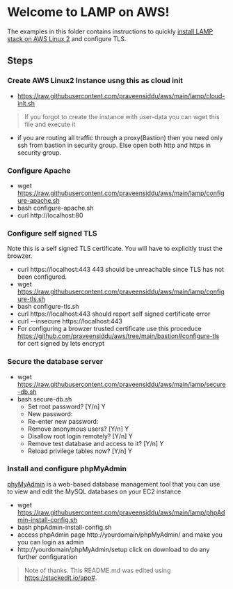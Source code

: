 # Welcome to LAMP on AWS!

The examples in this folder contains instructions to quickly [install LAMP stack on AWS Linux 2](https://docs.aws.amazon.com/AWSEC2/latest/UserGuide/ec2-lamp-amazon-linux-2.html) and configure TLS. 
## Steps
###  Create AWS Linux2 Instance usng this as cloud init  
- https://raw.githubusercontent.com/praveensiddu/aws/main/lamp/cloud-init.sh
> If you forgot to create the instance with user-data you can wget this file and execute it
- if you are routing all traffic through a proxy(Bastion) then you need only ssh from bastion in security group. Else open both http and https in security group.
###  Configure Apache 
- wget https://raw.githubusercontent.com/praveensiddu/aws/main/lamp/configure-apache.sh
- bash configure-apache.sh
- curl http://localhost:80
###  Configure self signed TLS
Note this is a self signed TLS certificate. You will have to explicitly trust the browzer.
- curl https://localhost:443  443 should be unreachable since TLS has not been configured.
- wget https://raw.githubusercontent.com/praveensiddu/aws/main/lamp/configure-tls.sh
- bash configure-tls.sh
- curl https://localhost:443  should report self signed certificate error
- curl --insecure https://localhost:443
- For configuring a browzer trusted certificate use this proceduce  https://github.com/praveensiddu/aws/tree/main/bastion#configure-tls for cert signed by  lets encrypt
###  Secure the database server
- wget https://raw.githubusercontent.com/praveensiddu/aws/main/lamp/secure-db.sh
- bash secure-db.sh
  - Set root password? [Y/n] Y
  - New password:
  - Re-enter new password:
  - Remove anonymous users? [Y/n] Y
  - Disallow root login remotely? [Y/n] Y
  - Remove test database and access to it? [Y/n] Y
  - Reload privilege tables now? [Y/n] Y

### Install  and configure phpMyAdmin
[phyMyAdmin](https://www.phpmyadmin.net/) is a web-based database management tool that you can use to view and edit the MySQL databases on your EC2 instance
- wget https://raw.githubusercontent.com/praveensiddu/aws/main/lamp/phpAdmin-install-config.sh
- bash phpAdmin-install-config.sh
- access phpAdmin page http://yourdomain/phpMyAdmin/ and make you you can login as admin
- http://yourdomain/phpMyAdmin/setup click on download to do any further configuration
> Note of thanks. This README.md was edited using https://stackedit.io/app#. 

